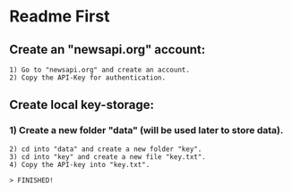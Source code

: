 # Readme First

## Create an "newsapi.org" account:
    1) Go to "newsapi.org" and create an account.
    2) Copy the API-Key for authentication.


## Create local key-storage:
###    1) Create a new **folder** "data" (will be used later to store data).
    2) cd into "data" and create a new folder "key".
    3) cd into "key" and create a new file "key.txt".
    4) Copy the API-key into "key.txt".

    > FINISHED!